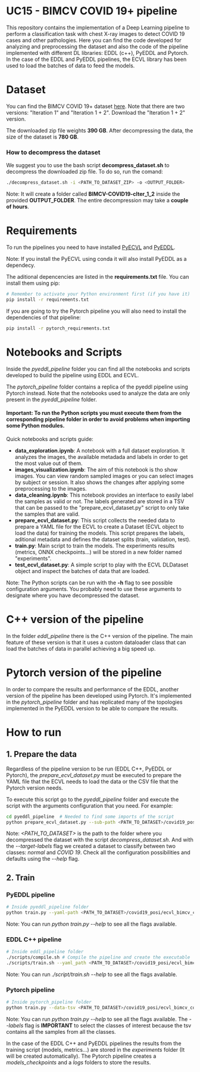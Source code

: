 # UC15 - BIMCV COVID 19+ pipeline
This repository contains the implementation of a Deep Learning pipeline to perform a classification task with chest X-ray images to detect COVID 19 cases and other pathologies. Here you can find the code developed for analyzing and preprocessing the dataset and also the code of the pipeline implemented with different DL libraries: EDDL (c++), PyEDDL and Pytorch. In the case of the EDDL and PyEDDL pipelines, the ECVL library has been used to load the batches of data to feed the models.

# Dataset
You can find the BIMCV COVID 19+ dataset [here](https://bimcv.cipf.es/bimcv-projects/bimcv-covid19/). Note that there are two versions: "Iteration 1" and "Iteration 1 + 2". Download the "Iteration 1 + 2" version.

The downloaded zip file weights **390 GB**. After decompressing the data, the size of the dataset is **780 GB**.

### How to decompress the dataset

We suggest you to use the bash script **decompress_dataset.sh** to decompress the downloaded zip file. To do so, run the comand:
```bash
./decompress_dataset.sh -i <PATH_TO_DATASET_ZIP> -o <OUTPUT_FOLDER>
```
Note: It will create a folder called **BIMCV-COVID19-cIter_1_2** inside the provided **OUTPUT_FOLDER**. The entire decompression may take a **couple of hours**.

# Requirements

To run the pipelines you need to have installed [PyECVL](https://github.com/deephealthproject/pyecvl) and [PyEDDL](https://github.com/deephealthproject/pyeddl).

Note: If you install the PyECVL using conda it will also install PyEDDL as a dependecy.

The aditional depencencies are listed in the **requirements.txt** file. You can install them using pip:

```bash
# Remember to activate your Python environment first (if you have it)
pip install -r requirements.txt
```

If you are going to try the Pytorch pipeline you will also need to install the dependencies of that pipeline:

```bash
pip install -r pytorch_requirements.txt
```

# Notebooks and Scripts

Inside the *pyeddl_pipeline* folder you can find all the notebooks and scripts developed to build the pipeline using EDDL and ECVL.

The *pytorch_pipeline* folder contains a replica of the pyeddl pipeline using Pytorch instead. Note that the notebooks used to analyze the data are only present in the *pyeddl_pipeline* folder.

#### **Important:** To run the Python scripts you must execute them from the corresponding pipeline folder in order to avoid problems when importing some Python modules.

Quick notebooks and scripts guide:

- **data_exploration.ipynb**: A notebook with a full dataset exploration. It analyzes the images, the available metadada and labels in order to get the most value out of them.
- **images_visualization.ipynb**: The aim of this notebook is tho show images. You can view random sampled images or you can select images by subject or session. It also shows the changes after applying some preprocessing to the images.
- **data_cleaning.ipynb**: This notebook provides an interface to easily label the samples as valid or not. The labels generated are stored in a TSV that can be passed to the "prepare_ecvl_dataset.py" script to only take the samples that are valid.
- **prepare_ecvl_dataset.py**: This script collects the needed data to prepare a YAML file for the ECVL to create a Dataset (ECVL object to load the data) for training the models. This script prepares the labels, aditional metadata and defines the dataset splits (train, validation, test).
- **train.py**: Main script to train the models. The experiments results (metrics, ONNX checkpoints...) will be stored in a new folder named "experiments".
- **test_ecvl_dataset.py**: A simple script to play with the ECVL DLDataset object and inspect the batches of data that are loaded.

Note: The Python scripts can be run with the **-h** flag to see possible configuration arguments. You probably need to use these arguments to designate where you have decompressed the dataset.

# C++ version of the pipeline

In the folder *eddl_pipeline* there is the C++ version of the pipeline. The main feature of these version is that it uses a custom dataloader class that can load the batches of data in parallel achieving a big speed up.

# Pytorch version of the pipeline

In order to compare the results and performance of the EDDL, another version of the pipeline has been developed using Pytorch. It's implemented in the *pytorch_pipeline* folder and has replicated many of the topologies implemented in the PyEDDL version to be able to compare the results.

# How to run

## 1. Prepare the data

Regardless of the pipeline version to be run (EDDL C++, PyEDDL or Pytorch), the *prepare_ecvl_dataset.py* must be executed to prepare the YAML file that the ECVL needs to load the data or the CSV file that the Pytorch version needs.

To execute this script go to the *pyeddl_pipeline* folder and execute the script with the arguments configuration that you need. For example:

```bash
cd pyeddl_pipeline  # Needed to find some imports of the script
python prepare_ecvl_dataset.py --sub-path <PATH_TO_DATASET>/covid19_posi --target-labels 'normal' 'COVID 19'
```
Note: *<PATH_TO_DATASET>* is the path to the folder where you decompressed the dataset with the script *decompress_dataset.sh*. And with the *--target-labels* flag we created a dataset to classify between two classes: *normal* and *COVID 19*. Check all the configuration possibilities and defaults using the *--help* flag.

## 2. Train

### PyEDDL pipeline
```bash
# Inside pyeddl_pipeline folder
python train.py --yaml-path <PATH_TO_DATASET>/covid19_posi/ecvl_bimcv_covid19.yaml
```
Note: You can run *python train.py --help* to see all the flags available.

### EDDL C++ pipeline
```bash
# Inside eddl_pipeline folder
./scripts/compile.sh # Compile the pipeline and create the executable
./scripts/train.sh --yaml_path <PATH_TO_DATASET>/covid19_posi/ecvl_bimcv_covid19.yaml
```
Note: You can run *./script/train.sh --help* to see all the flags available.

### Pytorch pipeline
```bash
# Inside pytorch_pipeline folder
python train.py --data-tsv <PATH_TO_DATASET>/covid19_posi/ecvl_bimcv_covid19.tsv --labels 'normal' 'COVID 19'
```
Note: You can run *python train.py --help* to see all the flags available. The *--labels* flag is **IMPORTANT** to select the classes of interest because the tsv contains all the samples from all the classes.

In the case of the EDDL C++ and PyEDDL pipelines the results from the training script (models, metrics...) are stored in the *experiments* folder (It will be created automatically).
The Pytorch pipeline creates a *models_checkpoints* and a *logs* folders to store the results.
